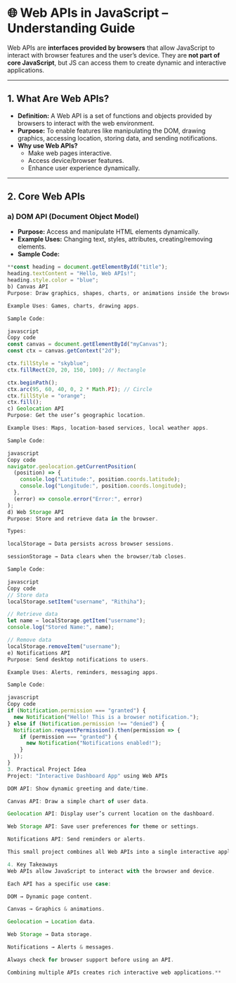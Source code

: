 # 🌐 Web APIs in JavaScript – Understanding Guide

Web APIs are **interfaces provided by browsers** that allow JavaScript to interact with browser features and the user’s device. They are **not part of core JavaScript**, but JS can access them to create dynamic and interactive applications.

---

## 1. What Are Web APIs?

- **Definition:** A Web API is a set of functions and objects provided by browsers to interact with the web environment.
- **Purpose:** To enable features like manipulating the DOM, drawing graphics, accessing location, storing data, and sending notifications.
- **Why use Web APIs?**  
  - Make web pages interactive.  
  - Access device/browser features.  
  - Enhance user experience dynamically.  

---

## 2. Core Web APIs

### a) DOM API (Document Object Model)

- **Purpose:** Access and manipulate HTML elements dynamically.
- **Example Uses:** Changing text, styles, attributes, creating/removing elements.
- **Sample Code:**
```javascript
**const heading = document.getElementById("title");
heading.textContent = "Hello, Web APIs!";
heading.style.color = "blue";
b) Canvas API
Purpose: Draw graphics, shapes, charts, or animations inside the browser.

Example Uses: Games, charts, drawing apps.

Sample Code:

javascript
Copy code
const canvas = document.getElementById("myCanvas");
const ctx = canvas.getContext("2d");

ctx.fillStyle = "skyblue";
ctx.fillRect(20, 20, 150, 100); // Rectangle

ctx.beginPath();
ctx.arc(95, 60, 40, 0, 2 * Math.PI); // Circle
ctx.fillStyle = "orange";
ctx.fill();
c) Geolocation API
Purpose: Get the user’s geographic location.

Example Uses: Maps, location-based services, local weather apps.

Sample Code:

javascript
Copy code
navigator.geolocation.getCurrentPosition(
  (position) => {
    console.log("Latitude:", position.coords.latitude);
    console.log("Longitude:", position.coords.longitude);
  },
  (error) => console.error("Error:", error)
);
d) Web Storage API
Purpose: Store and retrieve data in the browser.

Types:

localStorage → Data persists across browser sessions.

sessionStorage → Data clears when the browser/tab closes.

Sample Code:

javascript
Copy code
// Store data
localStorage.setItem("username", "Rithiha");

// Retrieve data
let name = localStorage.getItem("username");
console.log("Stored Name:", name);

// Remove data
localStorage.removeItem("username");
e) Notifications API
Purpose: Send desktop notifications to users.

Example Uses: Alerts, reminders, messaging apps.

Sample Code:

javascript
Copy code
if (Notification.permission === "granted") {
  new Notification("Hello! This is a browser notification.");
} else if (Notification.permission !== "denied") {
  Notification.requestPermission().then(permission => {
    if (permission === "granted") {
      new Notification("Notifications enabled!");
    }
  });
}
3. Practical Project Idea
Project: "Interactive Dashboard App" using Web APIs

DOM API: Show dynamic greeting and date/time.

Canvas API: Draw a simple chart of user data.

Geolocation API: Display user’s current location on the dashboard.

Web Storage API: Save user preferences for theme or settings.

Notifications API: Send reminders or alerts.

This small project combines all Web APIs into a single interactive application.

4. Key Takeaways
Web APIs allow JavaScript to interact with the browser and device.

Each API has a specific use case:

DOM → Dynamic page content.

Canvas → Graphics & animations.

Geolocation → Location data.

Web Storage → Data storage.

Notifications → Alerts & messages.

Always check for browser support before using an API.

Combining multiple APIs creates rich interactive web applications.**
